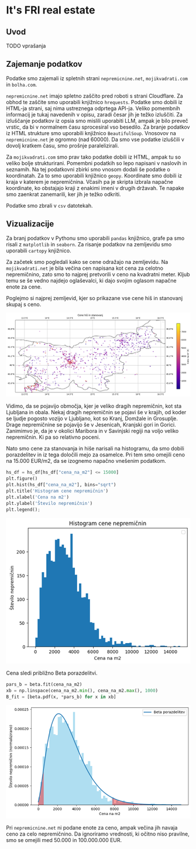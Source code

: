 # It's FRI real estate

## Uvod

TODO vprašanja

## Zajemanje podatkov

Podatke smo zajemali iz spletnih strani `nepremicnine.net`, `mojikvadrati.com` in `bolha.com`.

`nepremicnine.net` imajo spletno zaščito pred roboti s strani Cloudflare. Za obhod te zaščite smo uporabili knjižnico `hrequests`. Podatke smo dobili iz HTML-ja strani, saj nima ustreznega odprtega API-ja. Veliko pomembnih informacij je tukaj navedenih v opisu, zaradi česar jih je težko izluščiti. Za izluščanje podatkov iz opsia smo mislili uporabiti LLM, ampak je bilo preveč vrstic, da bi v normalnem času sprocesiral vso besedilo. Za branje podatkov iz HTML strukture smo uporabili knjižnico `BeautifulSoup`. Vnosovov na `nepremicnine.net` je ogromno (nad 60000). Da smo vse podatke izluščili v dovolj kratkem času, smo prošnje paralelizirali.

Za `mojikvadrati.com` smo prav tako podatke dobili iz HTML, ampak tu so veliko bolje strukturirani. Pomembni podatkih so lepo napisani v naslovih in seznamih. Na tej podatkovni zbirki smo vnosom dodali še podatke o koordinatah. Za to smo uporabili knjižnico `geopy`. Koordinate smo dobili iz kraja v katerem je nepremičnina. Včasih pa je skripta izbrala napačne koordinate, ko obstajajo kraji z enakimi imeni v drugih državah. Te napake smo zaenkrat zanemarili, ker jih je težko odkriti.

Podatke smo zbrali v `csv` datotekah.

## Vizualizacije

Za branj podatkov v Pythonu smo uporabili `pandas` knjižnico, grafe pa smo risali z `matplotlib` in `seaborn`. Za risanje podatkov na zemljevidu smo uporabili `cartopy` knjižnico.

Za začetek smo pogledali kako se cene odražajo na zemljevidu. Na `mojikvadrati.net` je bila večina cen napisana kot cena za celotno nepremičnino, zato smo to najprej pretvorili v ceno na kvadratni meter. Kljub temu se še vedno najdejo oglaševalci, ki dajo svojim oglasom napačne enote za cene.

Poglejmo si najprej zemljevid, kjer so prikazane vse cene hiš in stanovanj skupaj s ceno.

![alt text](slike/mapa_cene.png)

Vidimo, da se pojavijo območja, kjer je veliko dragih nepremičnin, kot sta Ljubljana in obala. Nekaj dragih nepremičnin se pojavi še v krajih, od koder se ljudje pogosto vozijo v Ljubljano, kot so Kranj, Domžale in Grosuplje. Drage nepremičnine se pojavijo še v Jesenicah, Kranjski gori in Gorici. Zanimimvo je, da je v okolici Maribora in v Savinjski regiji na voljo veliko nepremičnin. Ki pa so relativno poceni.

Nato smo cene za stanovanja in hiše narisali na histogramu, da smo dobili porazdelitev in iz tega določili mejo za osamelce. Pri tem smo omejili ceno na 15.000 EUR/m2, da se izognemo napačno vnešenim podatkom.

```Python
hs_df = hs_df[hs_df["cena_na_m2"] <= 15000]
plt.figure()
plt.hist(hs_df["cena_na_m2"], bins="sqrt")
plt.title('Histogram cene nepremičnin')
plt.xlabel('Cena na m2')
plt.ylabel('Število nepremičnin')
plt.legend();   
```

![alt text](slike/histogram_cene.png)

Cena sledi približno Beta porazdelitvi.

```Python
pars_b = beta.fit(cena_na_m2)
xb = np.linspace(cena_na_m2.min(), cena_na_m2.max(), 1000)
B_fit = [beta.pdf(x, *pars_b) for x in xb]
```

![alt text](slike/histogram_beta.png)


Pri `nepremicnine.net` ni podane enote za ceno, ampak večina jih navaja ceno za celo nepremičnino. Da ignoriramo vrednosti, ki očitno niso pravilne, smo se omejili med 50.000 in 100.000.000 EUR.